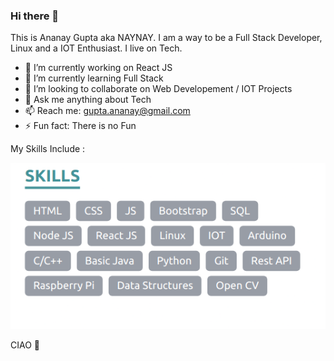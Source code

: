 ### Hi there 👋
 
 This is Ananay Gupta aka NAYNAY. I am a way to be a Full Stack Developer, Linux and a IOT Enthusiast. I live on Tech.

 - 🔭 I’m currently working on React JS
 - 🌱 I’m currently learning Full Stack 
 - 👯 I’m looking to collaborate on Web Developement / IOT Projects
 - 💬 Ask me anything about Tech
 - 📫 Reach me: gupta.ananay@gmail.com
 - ⚡ Fun fact: There is no Fun 
 
 My Skills Include :
 
 <img src="skills.png">
 
 CIAO 👋

